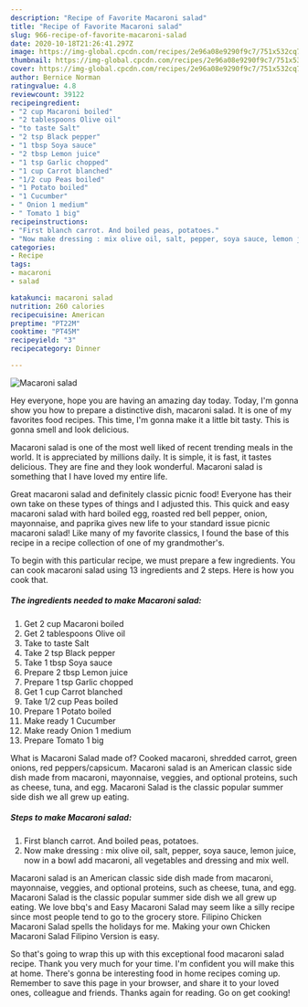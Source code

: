 ```yaml
---
description: "Recipe of Favorite Macaroni salad"
title: "Recipe of Favorite Macaroni salad"
slug: 966-recipe-of-favorite-macaroni-salad
date: 2020-10-18T21:26:41.297Z
image: https://img-global.cpcdn.com/recipes/2e96a08e9290f9c7/751x532cq70/macaroni-salad-recipe-main-photo.jpg
thumbnail: https://img-global.cpcdn.com/recipes/2e96a08e9290f9c7/751x532cq70/macaroni-salad-recipe-main-photo.jpg
cover: https://img-global.cpcdn.com/recipes/2e96a08e9290f9c7/751x532cq70/macaroni-salad-recipe-main-photo.jpg
author: Bernice Norman
ratingvalue: 4.8
reviewcount: 39122
recipeingredient:
- "2 cup Macaroni boiled"
- "2 tablespoons Olive oil"
- "to taste Salt"
- "2 tsp Black pepper"
- "1 tbsp Soya sauce"
- "2 tbsp Lemon juice"
- "1 tsp Garlic chopped"
- "1 cup Carrot blanched"
- "1/2 cup Peas boiled"
- "1 Potato boiled"
- "1 Cucumber"
- " Onion 1 medium"
- " Tomato 1 big"
recipeinstructions:
- "First blanch carrot. And boiled peas, potatoes."
- "Now make dressing : mix olive oil, salt, pepper, soya sauce, lemon juice, now in a bowl add macaroni, all vegetables and dressing and mix well."
categories:
- Recipe
tags:
- macaroni
- salad

katakunci: macaroni salad 
nutrition: 260 calories
recipecuisine: American
preptime: "PT22M"
cooktime: "PT45M"
recipeyield: "3"
recipecategory: Dinner

---
```



![Macaroni salad](https://img-global.cpcdn.com/recipes/2e96a08e9290f9c7/751x532cq70/macaroni-salad-recipe-main-photo.jpg)

Hey everyone, hope you are having an amazing day today. Today, I'm gonna show you how to prepare a distinctive dish, macaroni salad. It is one of my favorites food recipes. This time, I'm gonna make it a little bit tasty. This is gonna smell and look delicious.

Macaroni salad is one of the most well liked of recent trending meals in the world. It is appreciated by millions daily. It is simple, it is fast, it tastes delicious. They are fine and they look wonderful. Macaroni salad is something that I have loved my entire life.

Great macaroni salad and definitely classic picnic food! Everyone has their own take on these types of things and I adjusted this. This quick and easy macaroni salad with hard boiled egg, roasted red bell pepper, onion, mayonnaise, and paprika gives new life to your standard issue picnic macaroni salad! Like many of my favorite classics, I found the base of this recipe in a recipe collection of one of my grandmother&#39;s.


To begin with this particular recipe, we must prepare a few ingredients. You can cook macaroni salad using 13 ingredients and 2 steps. Here is how you cook that.

<!--inarticleads1-->

##### The ingredients needed to make Macaroni salad:

1. Get 2 cup Macaroni boiled
1. Get 2 tablespoons Olive oil
1. Take to taste Salt
1. Take 2 tsp Black pepper
1. Take 1 tbsp Soya sauce
1. Prepare 2 tbsp Lemon juice
1. Prepare 1 tsp Garlic chopped
1. Get 1 cup Carrot blanched
1. Take 1/2 cup Peas boiled
1. Prepare 1 Potato boiled
1. Make ready 1 Cucumber
1. Make ready  Onion 1 medium
1. Prepare  Tomato 1 big


What is Macaroni Salad made of? Cooked macaroni, shredded carrot, green onions, red peppers/capsicum. Macaroni salad is an American classic side dish made from macaroni, mayonnaise, veggies, and optional proteins, such as cheese, tuna, and egg. Macaroni Salad is the classic popular summer side dish we all grew up eating. 

<!--inarticleads2-->

##### Steps to make Macaroni salad:

1. First blanch carrot. And boiled peas, potatoes.
1. Now make dressing : mix olive oil, salt, pepper, soya sauce, lemon juice, now in a bowl add macaroni, all vegetables and dressing and mix well.


Macaroni salad is an American classic side dish made from macaroni, mayonnaise, veggies, and optional proteins, such as cheese, tuna, and egg. Macaroni Salad is the classic popular summer side dish we all grew up eating. We love bbq&#39;s and Easy Macaroni Salad may seem like a silly recipe since most people tend to go to the grocery store. Filipino Chicken Macaroni Salad spells the holidays for me. Making your own Chicken Macaroni Salad Filipino Version is easy. 

So that's going to wrap this up with this exceptional food macaroni salad recipe. Thank you very much for your time. I'm confident you will make this at home. There's gonna be interesting food in home recipes coming up. Remember to save this page in your browser, and share it to your loved ones, colleague and friends. Thanks again for reading. Go on get cooking!
